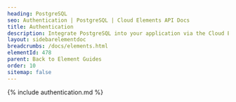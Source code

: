 ```yaml
---
heading: PostgreSQL
seo: Authentication | PostgreSQL | Cloud Elements API Docs
title: Authentication
description: Integrate PostgreSQL into your application via the Cloud Elements APIs.
layout: sidebarelementdoc
breadcrumbs: /docs/elements.html
elementId: 478
parent: Back to Element Guides
order: 10
sitemap: false
---
```


{% include authentication.md %}
